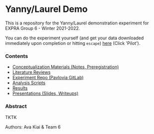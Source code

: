 # Yanny/Laurel Demo

This is a repository for the Yanny/Laurel demonstration experiment for EXPRA Group 6 - Winter 2021-2022.

You can do the experiment yourself (and get your data downloaded immediately upon completion or hitting `escape`) [here](https://pavlovia.org/akiai/yanny-laurel) (Click 'Pilot'). 

### Contents

* [Conceptualization Materials (Notes, Preregistration)](./0_concept)
* [Literature Reviews](./1_literature)
* [Experiment Repo (Pavlovia GitLab)](https://gitlab.pavlovia.org/akiai/yanny-laurel)
* [Analysis Scripts](./2_analysis)
* [Results](./3_results)
* [Presentations (Slides, Writeups)](./4_presentations)

### Abstract
 TKTK


Authors: Ava Kiai & Team 6
